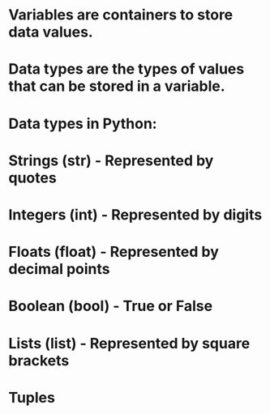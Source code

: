 # Variables are containers to store data values.
# Data types are the types of values that can be stored in a variable.
# Data types in Python:
# Strings (str) - Represented by quotes
# Integers (int) - Represented by digits
# Floats (float) - Represented by decimal points
# Boolean (bool) - True or False
# Lists (list) - Represented by square brackets
# Tuples